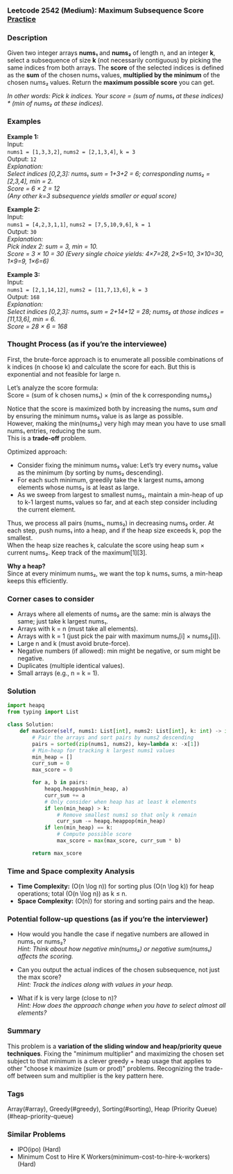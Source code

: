 ### Leetcode 2542 (Medium): Maximum Subsequence Score [Practice](https://leetcode.com/problems/maximum-subsequence-score)

### Description  
Given two integer arrays **nums₁** and **nums₂** of length n, and an integer **k**, select a subsequence of size **k** (not necessarily contiguous) by picking the same indices from both arrays. The **score** of the selected indices is defined as the **sum** of the chosen nums₁ values, **multiplied by the minimum** of the chosen nums₂ values. Return the **maximum possible score** you can get.

*In other words: Pick k indices. Your score = (sum of nums₁ at these indices) \* (min of nums₂ at these indices).*

### Examples  

**Example 1:**  
Input:  
`nums1 = [1,3,3,2]`, `nums2 = [2,1,3,4]`, `k = 3`  
Output: `12`  
*Explanation:  
Select indices [0,2,3]: nums₁ sum = 1+3+2 = 6; corresponding nums₂ = [2,3,4], min = 2.  
Score = 6 × 2 = 12  
(Any other k=3 subsequence yields smaller or equal score)*

**Example 2:**  
Input:  
`nums1 = [4,2,3,1,1]`, `nums2 = [7,5,10,9,6]`, `k = 1`  
Output: `30`  
*Explanation:  
Pick index 2: sum = 3, min = 10.  
Score = 3 × 10 = 30
(Every single choice yields: 4×7=28, 2×5=10, 3×10=30, 1×9=9, 1×6=6)*

**Example 3:**  
Input:  
`nums1 = [2,1,14,12]`, `nums2 = [11,7,13,6]`, `k = 3`  
Output: `168`  
*Explanation:  
Select indices [0,2,3]: nums₁ sum = 2+14+12 = 28; nums₂ at those indices = [11,13,6], min = 6.  
Score = 28 × 6 = 168*

### Thought Process (as if you’re the interviewee)  

First, the brute-force approach is to enumerate all possible combinations of k indices (n choose k) and calculate the score for each. But this is exponential and not feasible for large n.

Let’s analyze the score formula:  
Score = (sum of k chosen nums₁) × (min of the k corresponding nums₂)  

Notice that the score is maximized both by increasing the nums₁ sum *and* by ensuring the minimum nums₂ value is as large as possible.  
However, making the min(nums₂) very high may mean you have to use small nums₁ entries, reducing the sum.  
This is a **trade-off** problem.

Optimized approach:  
- Consider fixing the minimum nums₂ value: Let’s try every nums₂ value as the minimum (by sorting by nums₂ descending).
- For each such minimum, greedily take the k largest nums₁ among elements whose nums₂ is at least as large.
- As we sweep from largest to smallest nums₂, maintain a min-heap of up to k-1 largest nums₁ values so far, and at each step consider including the current element.

Thus, we process all pairs (nums₁, nums₂) in decreasing nums₂ order. At each step, push nums₁ into a heap, and if the heap size exceeds k, pop the smallest.  
When the heap size reaches k, calculate the score using heap sum × current nums₂. Keep track of the maximum[1][3].

**Why a heap?**  
Since at every minimum nums₂, we want the top k nums₁ sums, a min-heap keeps this efficiently.

### Corner cases to consider  
- Arrays where all elements of nums₂ are the same: min is always the same; just take k largest nums₁.
- Arrays with k = n (must take all elements).
- Arrays with k = 1 (just pick the pair with maximum nums₁[i] × nums₂[i]).
- Large n and k (must avoid brute-force).
- Negative numbers (if allowed): min might be negative, or sum might be negative.
- Duplicates (multiple identical values).
- Small arrays (e.g., n = k = 1).

### Solution

```python
import heapq
from typing import List

class Solution:
    def maxScore(self, nums1: List[int], nums2: List[int], k: int) -> int:
        # Pair the arrays and sort pairs by nums2 descending
        pairs = sorted(zip(nums1, nums2), key=lambda x: -x[1])
        # Min-heap for tracking k largest nums1 values
        min_heap = []
        curr_sum = 0
        max_score = 0

        for a, b in pairs:
            heapq.heappush(min_heap, a)
            curr_sum += a
            # Only consider when heap has at least k elements
            if len(min_heap) > k:
                # Remove smallest nums1 so that only k remain
                curr_sum -= heapq.heappop(min_heap)
            if len(min_heap) == k:
                # Compute possible score
                max_score = max(max_score, curr_sum * b)

        return max_score
```

### Time and Space complexity Analysis  

- **Time Complexity:** \(O(n \log n)\) for sorting plus \(O(n \log k)\) for heap operations; total \(O(n \log n)\) as k ≤ n.
- **Space Complexity:** \(O(n)\) for storing and sorting pairs and the heap.

### Potential follow-up questions (as if you’re the interviewer)  

- How would you handle the case if negative numbers are allowed in nums₁ or nums₂?  
  *Hint: Think about how negative min(nums₂) or negative sum(nums₁) affects the scoring.*

- Can you output the actual indices of the chosen subsequence, not just the max score?  
  *Hint: Track the indices along with values in your heap.*

- What if k is very large (close to n)?  
  *Hint: How does the approach change when you have to select almost all elements?*

### Summary
This problem is a **variation of the sliding window and heap/priority queue techniques**. Fixing the "minimum multiplier" and maximizing the chosen set subject to that minimum is a clever greedy + heap usage that applies to other "choose k maximize (sum or prod)" problems. Recognizing the trade-off between sum and multiplier is the key pattern here.

### Tags
Array(#array), Greedy(#greedy), Sorting(#sorting), Heap (Priority Queue)(#heap-priority-queue)

### Similar Problems
- IPO(ipo) (Hard)
- Minimum Cost to Hire K Workers(minimum-cost-to-hire-k-workers) (Hard)